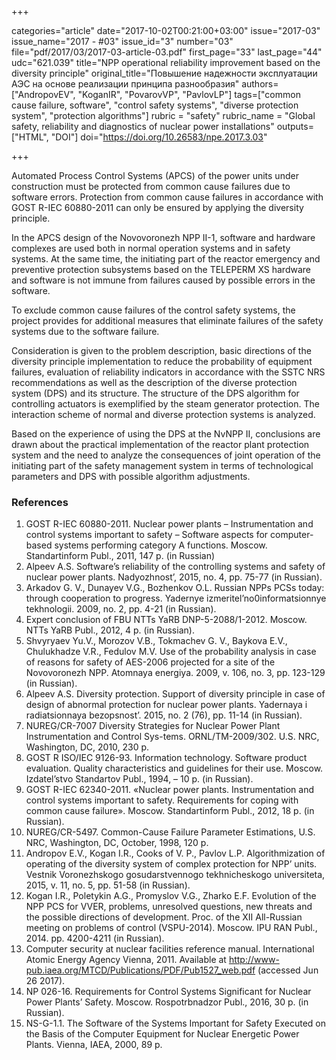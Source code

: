 +++

categories="article"
date="2017-10-02T00:21:00+03:00"
issue="2017-03"
issue_name="2017 - #03"
issue_id="3"
number="03"
file="pdf/2017/03/2017-03-article-03.pdf"
first_page="33"
last_page="44"
udc="621.039"
title="NPP operational reliability improvement based on the diversity principle"
original_title="Повышение надежности эксплуатации АЭС на основе реализации принципа разнообразия"
authors=["AndropovEV", "KoganIR", "PovarovVP", "PavlovLP"]
tags=["common cause failure, software", "control safety systems", "diverse protection system", "protection algorithms"]
rubric = "safety"
rubric_name = "Global safety, reliability and diagnostics of nuclear power installations"
outputs=["HTML", "DOI"]
doi="https://doi.org/10.26583/npe.2017.3.03"

+++

Automated Process Control Systems (APCS) of the power units under construction must be protected from common cause failures due to software errors. Protection from common cause failures in accordance with GOST R-IEС 60880-2011 can only be ensured by applying the diversity principle.

In the APCS design of the Novovoronezh NPP II-1, software and hardware complexes are used both in normal operation systems and in safety systems. At the same time, the initiating part of the reactor emergency and preventive protection subsystems based on the TELEPERM XS hardware and software is not immune from failures caused by possible errors in the software.

To exclude common cause failures of the control safety systems, the project provides for additional measures that eliminate failures of the safety systems due to the software failure.

Consideration is given to the problem description, basic directions of the diversity principle implementation to reduce the probability of equipment failures, evaluation of reliability indicators in accordance with the SSTC NRS recommendations as well as the description of the diverse protection system (DPS) and its structure. The structure of the DPS algorithm for controlling actuators is exemplified by the steam generator protection. The interaction scheme of normal and diverse protection systems is analyzed.

Based on the experience of using the DPS at the NvNPP II, conclusions are drawn about the practical implementation of the reactor plant protection system and the need to analyze the consequences of joint operation of the initiating part of the safety management system in terms of technological parameters and DPS with possible algorithm adjustments.

### References

1. GOST R-IEC 60880-2011. Nuclear power plants – Instrumentation and control systems important to safety – Software aspects for computer-based systems performing category A functions. Moscow. Standartinform Publ., 2011, 147 p. (in Russian)
2. Alpeev A.S. Software’s reliability of the controlling systems and safety of nuclear power plants. Nadyozhnost’, 2015, no. 4, pp. 75-77 (in Russian).
3. Arkadov G. V., Dunayev V.G., Bozhenkov O.L. Russian NPPs PCSs today: through cooperation to progress. Yadernye izmeritel’no0informatsionnye tekhnologii. 2009, no. 2, pp. 4-21 (in Russian).
4. Expert conclusion of FBU NTTs YaRB DNP-5-2088/1-2012. Moscow. NTTs YaRB Publ., 2012, 4 p. (in Russian).
5. Shvyryaev Yu.V., Morozov V.B., Tokmachev G. V., Baykova E.V., Chulukhadze V.R., Fedulov M.V. Use of the probability analysis in case of reasons for safety of AES-2006 projected for a site of the Novovoronezh NPP. Atomnaya energiya. 2009, v. 106, no. 3, pp. 123-129 (in Russian).
6. Alpeev A.S. Diversity protection. Support of diversity principle in case of design of abnormal protection for nuclear power plants. Yadernaya i radiatsionnaya bezopsnost’. 2015, no. 2 (76), pp. 11-14 (in Russian).
7. NUREG/CR-7007 Diversity Strategies for Nuclear Power Plant Instrumentation and Control Sys-tems. ORNL/TM-2009/302. U.S. NRC, Washington, DC, 2010, 230 p.
8. GOST R ISO/IEC 9126-93. Information technology. Software product evaluation. Quality characteristics and guidelines for their use. Moscow. Izdatel’stvo Standartov Publ., 1994, – 10 p. (in Russian).
9. GOST R-IEC 62340-2011. «Nuclear power plants. Instrumentation and control systems important to safety. Requirements for coping with common cause failure». Moscow. Standartinform Publ., 2012, 18 p. (in Russian).
10. NUREG/CR-5497. Common-Cause Failure Parameter Estimations, U.S. NRC, Washington, DC, October, 1998, 120 p.
11. Andropov E.V., Kogan I.R., Cooks of V. P., Pavlov L.P. Algorithmization of operating of the diversity system of complex protection for NPP’ units. Vestnik Voronezhskogo gosudarstvennogo tekhnicheskogo universiteta, 2015, v. 11, no. 5, pp. 51-58 (in Russian).
12. Kogan I.R., Poletykin A.G., Promyslov V.G., Zharko E.F. Evolution of the NPP PCS for VVER, problems, unresolved questions, new threats and the possible directions of development. Proc. of the XII All-Russian meeting on problems of control (VSPU-2014). Moscow. IPU RAN Publ., 2014. pp. 4200-4211 (in Russian).
13. Computer security at nuclear facilities reference manual. International Atomic Energy Agency Vienna, 2011. Available at http://www-pub.iaea.org/MTCD/Publications/PDF/Pub1527_web.pdf (accessed Jun 26 2017).
14. NP 026-16. Requirements for Control Systems Significant for Nuclear Power Plants’ Safety. Moscow. Rospotrbnadzor Publ., 2016, 30 p. (in Russian).
15. NS-G-1.1. The Software of the Systems Important for Safety Executed on the Basis of the Computer Equipment for Nuclear Energetic Power Plants. Vienna, IAEA, 2000, 89 p.